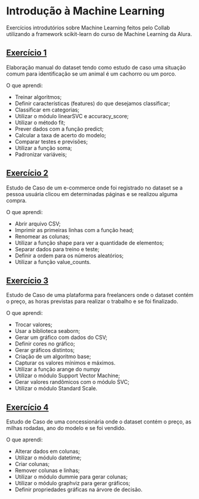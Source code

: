 # Introdução à Machine Learning
Exercícios introdutórios sobre Machine Learning feitos pelo Collab utilizando a framework scikit-learn do curso de Machine Learning da Alura.

## [Exercício 1](https://github.com/nomarine/intro_machine_learning/blob/main/Introdu%C3%A7%C3%A3o_%C3%A0_ML_Classifica%C3%A7%C3%A3o_Aula_1.ipynb)
Elaboração manual do dataset tendo como estudo de caso uma situação comum para identificação se um animal é um cachorro ou um porco.

O que aprendi:
- Treinar algoritmos;
- Definir características (features) do que desejamos classificar;
- Classificar em categorias;
- Utilizar o módulo linearSVC e accuracy_score;
- Utilizar o método fit;
- Prever dados com a função predict;
- Calcular a taxa de acerto do modelo;
- Comparar testes e previsões;
- Utilizar a função soma;
- Padronizar variáveis;

## [Exercício 2](https://github.com/nomarine/intro_machine_learning/blob/main/Introdu%C3%A7%C3%A3o_%C3%A0_ML_Classifica%C3%A7%C3%A3o_Aula_2.ipynb)
Estudo de Caso de um e-commerce onde foi registrado no dataset se a pessoa usuária clicou em determinadas páginas e se realizou alguma compra.

O que aprendi:
- Abrir arquivo CSV;
- Imprimir as primeiras linhas com a função head;
- Renomear as colunas;
- Utilizar a função shape para ver a quantidade de elementos;
- Separar dados para treino e teste;
- Definir a ordem para os números aleatórios;
- Utilizar a função value_counts.

## [Exercício 3](https://github.com/nomarine/intro_machine_learning/blob/main/Introdu%C3%A7%C3%A3o_%C3%A0_ML_Classifica%C3%A7%C3%A3o_Aula_3.ipynb)
Estudo de Caso de uma plataforma para freelancers onde o dataset contém o preço, as horas previstas para realizar o trabalho e se foi finalizado.

O que aprendi:
- Trocar valores;
- Usar a biblioteca seaborn;
- Gerar um gráfico com dados do CSV;
- Definir cores no gráfico;
- Gerar gráficos distintos;
- Criação de um algoritmo base;
- Capturar os valores mínimos e máximos.
- Utilizar a função arange do numpy
- Utilizar o módulo Support Vector Machine;
- Gerar valores randômicos com o módulo SVC;
- Utilizar o módulo Standard Scale.

## [Exercício 4](https://github.com/nomarine/intro_machine_learning/blob/main/Introdu%C3%A7%C3%A3o_%C3%A0_ML_Classifica%C3%A7%C3%A3o_Aula_4.ipynb)
Estudo de Caso de uma concessionária onde o dataset contém o preço, as milhas rodadas, ano do modelo e se foi vendido.

O que aprendi:
- Alterar dados em colunas;
- Utilizar o módulo datetime;
- Criar colunas;
- Remover colunas e linhas;
- Utilizar o módulo dummie para gerar colunas;
- Utilizar o módulo graphviz para gerar gráficos;
- Definir propriedades gráficas na árvore de decisão.
